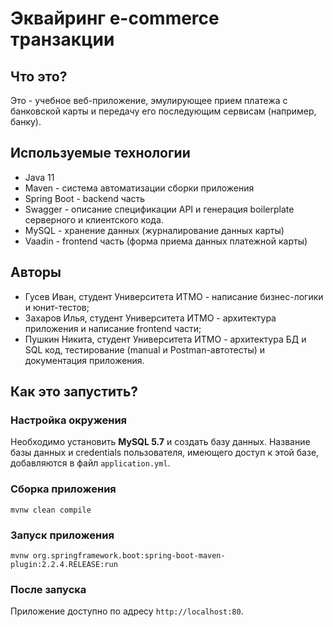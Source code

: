 # Эквайринг e-commerce транзакции

## Что это?
Это - учебное веб-приложение, эмулирующее прием платежа с банковской карты и передачу его последующим сервисам (например, банку).

## Используемые технологии
* Java 11
* Maven - система автоматизации сборки приложения
* Spring Boot - backend часть
* Swagger - описание спецификации API и генерация boilerplate серверного и клиентского кода.
* MySQL - хранение данных (журналирование данных карты)
* Vaadin - frontend часть (форма приема данных платежной карты)

## Авторы
* Гусев Иван, студент Университета ИТМО - написание бизнес-логики и юнит-тестов;
* Захаров Илья, студент Университета ИТМО - архитектура приложения и написание frontend части;
* Пушкин Никита, студент Университета ИТМО - архитектура БД и SQL код, тестирование (manual и Postman-автотесты) и документация приложения.

## Как это запустить?

### Настройка окружения
Необходимо установить **MySQL 5.7** и создать базу данных. Название базы данных и credentials пользователя, имеющего доступ к этой базе, добавляются в файл `application.yml`.

### Сборка приложения
`mvnw clean compile`

### Запуск приложения
`mvnw org.springframework.boot:spring-boot-maven-plugin:2.2.4.RELEASE:run`

### После запуска
Приложение доступно по адресу `http://localhost:80`.
